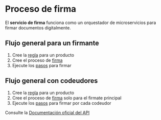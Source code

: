# Proceso de firma

El **servicio de firma** funciona como un orquestador de microservicios para firmar documentos digitalmente.

## Flujo general para un firmante

1. Cree la [regla](rule.md) para un producto
2. Cree el proceso de [firma](post.md)
3. Ejecute los [pasos](next.md) para firmar

## Flujo general con codeudores

1. Cree la [regla](rule.md) para un producto
2. Cree el proceso de [firma](post.md) solo para el firmate principal
3. Ejecute los [pasos](next.md) para firmar por cada codeudor

Consulte la [Documentación oficial del API](https://signature-process.sg-zinobe.com/api/v1/docs)
